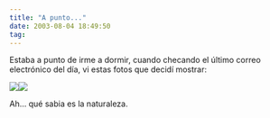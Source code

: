 ```yaml
---
title: "A punto..."
date: 2003-08-04 18:49:50
tag: 
---
```

<p>Estaba a punto de irme a dormir, cuando checando el último correo electrónico del día, vi estas fotos que decidí mostrar:

</p>
<img src="http://web.archive.org/web/20030806073515/http://damog.org/images/a6.jpg"/><img src="http://web.archive.org/web/20030806073515/http://damog.org/images/a1.jpg"/><p>

Ah&#8230; qué sabia es la naturaleza. </p>
